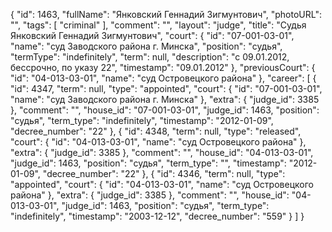 {
    "id": 1463,
    "fullName": "Янковский Геннадий Зигмунтович",
    "photoURL": "",
    "tags": [
        "criminal"
    ],
    "comment": "",
    "layout": "judge",
    "title": "Судья Янковский Геннадий Зигмунтович",
    "court": {
        "id": "07-001-03-01",
        "name": "суд Заводского района г. Минска",
        "position": "судья",
        "termType": "indefinitely",
        "term": null,
        "description": "c 09.01.2012, бессрочно, по указу 22",
        "timestamp": "09.01.2012"
    },
    "previousCourt": {
        "id": "04-013-03-01",
        "name": "суд Островецкого района"
    },
    "career": [
        {
            "id": 4347,
            "term": null,
            "type": "appointed",
            "court": {
                "id": "07-001-03-01",
                "name": "суд Заводского района г. Минска"
            },
            "extra": {
                "judge_id": 3385
            },
            "comment": "",
            "house_id": "07-001-03-01",
            "judge_id": 1463,
            "position": "судья",
            "term_type": "indefinitely",
            "timestamp": "2012-01-09",
            "decree_number": "22"
        },
        {
            "id": 4348,
            "term": null,
            "type": "released",
            "court": {
                "id": "04-013-03-01",
                "name": "суд Островецкого района"
            },
            "extra": {
                "judge_id": 3385
            },
            "comment": "",
            "house_id": "04-013-03-01",
            "judge_id": 1463,
            "position": "судья",
            "term_type": "",
            "timestamp": "2012-01-09",
            "decree_number": "22"
        },
        {
            "id": 4346,
            "term": null,
            "type": "appointed",
            "court": {
                "id": "04-013-03-01",
                "name": "суд Островецкого района"
            },
            "extra": {
                "judge_id": 3385
            },
            "comment": "",
            "house_id": "04-013-03-01",
            "judge_id": 1463,
            "position": "судья",
            "term_type": "indefinitely",
            "timestamp": "2003-12-12",
            "decree_number": "559"
        }
    ]
}